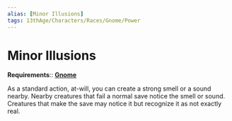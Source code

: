 ```yaml
---
alias: [Minor Illusions]
tags: 13thAge/Characters/Races/Gnome/Power
---
```

# Minor Illusions

__Requirements__:: __[Gnome](../Gnome.md)__

As a standard action, at-will, you can create a strong smell or a sound nearby. Nearby creatures that fail a normal save notice the smell or sound. Creatures that make the save may notice it but recognize it as not exactly real.